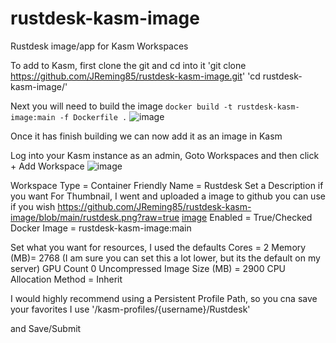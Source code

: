 # rustdesk-kasm-image
Rustdesk image/app for Kasm Workspaces

To add to Kasm, first clone the git and cd into it
'git clone https://github.com/JReming85/rustdesk-kasm-image.git'
'cd rustdesk-kasm-image/'

Next you will need to build the image
`docker build -t rustdesk-kasm-image:main -f Dockerfile .`
![image](https://github.com/JReming85/rustdesk-kasm-image/assets/21246660/f71b9fb2-5f1b-40be-a3c0-f164f02452e5)

Once it has finish building we can now add it as an image in Kasm

Log into your Kasm instance as an admin, Goto Workspaces and then click + Add Workspace ![image](https://github.com/JReming85/rustdesk-kasm-image/assets/21246660/00e4e563-1733-42e0-a67f-b5fe8f8ab5bb)

Workspace Type = Container
Friendly Name = Rustdesk
Set a Description if you want
For Thumbnail, I went and uploaded a image to github you can use if you wish https://github.com/JReming85/rustdesk-kasm-image/blob/main/rustdesk.png?raw=true [image](https://github.com/JReming85/rustdesk-kasm-image/blob/main/rustdesk.png?raw=true)
Enabled = True/Checked
Docker Image = rustdesk-kasm-image:main

Set what you want for resources, I used the defaults
Cores = 2
Memory (MB)= 2768 (I am sure you can set this a lot lower, but its the default on my server)
GPU Count 0
Uncompressed Image Size (MB) = 2900
CPU Allocation Method = Inherit

I would highly recommend using a Persistent Profile Path, so you cna save your favorites
I use '/kasm-profiles/{username}/Rustdesk'

and Save/Submit
